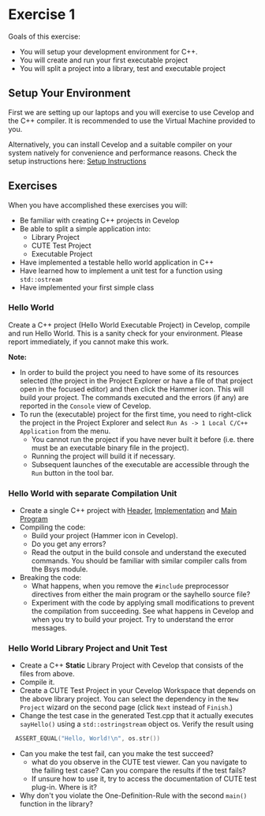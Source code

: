 # Exercise 1

Goals of this exercise:

* You will setup your development environment for C++.
* You will create and run your first executable project
* You will split a project into a library, test and executable project


## Setup Your Environment

First we are setting up our laptops and you will exercise to use Cevelop and the C++ compiler. 
It is recommended to use the Virtual Machine provided to you.

Alternatively, you can install Cevelop and a suitable compiler on your system natively for convenience and performance reasons. Check the setup instructions here: [Setup Instructions]()


## Exercises

When you have accomplished these exercises you will:

 - Be familiar with creating C++ projects in Cevelop
 - Be able to split a simple application into:
   - Library Project
   - CUTE Test Project
   - Executable Project
 - Have implemented a testable hello world application in C++
 - Have learned how to implement a unit test for a function using `std::ostream`
 - Have implemented your first simple class


### Hello World

Create a C++ project (Hello World Executable Project) in Cevelop, compile and run Hello World. This is a sanity check for your environment. Please report immediately, if you cannot make this work.

**Note:**

  - In order to build the project you need to have some of its resources selected (the project in the Project Explorer or have a file of that project open in the focused editor) and then click the Hammer icon. This will build your project. The commands executed and the errors (if any) are reported in the `Console` view of Cevelop.
  - To run the (executable) project for the first time, you need to right-click the project in the Project Explorer and select `Run As -> 1 Local C/C++ Application` from the menu.
    - You cannot run the project if you have never built it before (i.e. there must be an executable binary file in the project).
    - Running the project will build it if necessary.
    - Subsequent launches of the executable are accessible through the `Run` button in the tool bar.


### Hello World with separate Compilation Unit

  - Create a single C++ project with [Header](../src/hellolib/sayhello.h), [Implementation](../src/hellolib/sayhello.cpp) and [Main Program](../src/hellomain/mainsayhello.cpp)
  - Compiling the code:
    - Build your project (Hammer icon in Cevelop).
    - Do you get any errors?
    - Read the output in the build console and understand the executed commands. You should be familiar with similar compiler calls from the Bsys module.
  - Breaking the code:
    - What happens, when you remove the `#include` preprocessor directives from either the main program or the sayhello source file?
    - Experiment with the code by applying small modifications to prevent the compilation from succeeding. See what happens in Cevelop and when you try to build your project. Try to understand the error messages.


### Hello World Library Project and Unit Test

  - Create a C++ **Static** Library Project with Cevelop that consists of the files from above.
  - Compile it.
  - Create a CUTE Test Project in your Cevelop Workspace that depends on the above library project. You can select the dependency in the `New Project` wizard on the second page (click `Next` instead of `Finish`.)
  - Change the test case in the generated Test.cpp that it actually executes `sayHello()` using a `std::ostringstream` object os. Verify the result using 

```cpp
  ASSERT_EQUAL("Hello, World!\n", os.str())
```

  - Can you make the test fail, can you make the test succeed?
    - what do you observe in the CUTE test viewer. Can you navigate to the failing test case? Can you compare the results if the test fails?
    - If unsure how to use it, try to access the documentation of CUTE test plug-in. Where is it?
  - Why don't you violate the One-Definition-Rule with the second `main()` function in the library?

